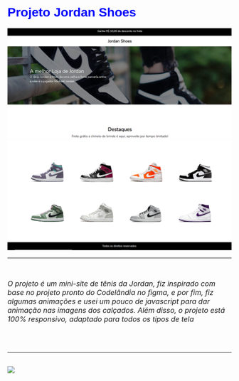 
<h1 style='color: blue; font-family: sans-serif;'>Projeto Jordan Shoes</h1>

<img src="images/pt1.png">
<img src="images/pt2.png">

<hr>
<br>
<p style='font-style: italic; font-size: 16px;'> O projeto é um mini-site de tênis da Jordan, fiz inspirado com base no projeto pronto do Codelândia no figma, e por fim, fiz algumas animações e usei um pouco de javascript para dar animação nas imagens dos calçados. Além disso, o projeto está 100% responsivo, adaptado para todos os tipos de tela </p>
<br><br>
<hr>
<br>
<img src="images/jordanshoes.gif">


